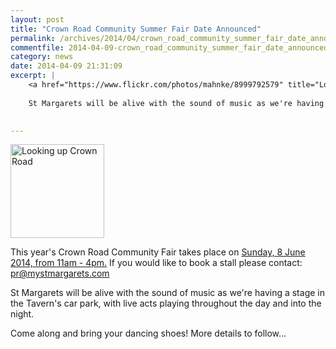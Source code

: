 ```yaml
---
layout: post
title: "Crown Road Community Summer Fair Date Announced"
permalink: /archives/2014/04/crown_road_community_summer_fair_date_announced.html
commentfile: 2014-04-09-crown_road_community_summer_fair_date_announced
category: news
date: 2014-04-09 21:31:09
excerpt: |
    <a href="https://www.flickr.com/photos/mahnke/8999792579" title="Looking up Crown Road by Peter Mahnke, on Flickr"><img src="/assets/images/2014/8999792579_d4eb891e6b_q.jpg" width="150" height="150" alt="Looking up Crown Road"  class="photo right" /></a>
    
    St Margarets will be alive with the sound of music as we're having a stage in the Tavern's car park, with live acts playing throughout the day and into the night.
    

---
```


<a href="https://www.flickr.com/photos/mahnke/8999792579" title="Looking up Crown Road by Peter Mahnke, on Flickr"><img src="/assets/images/2014/8999792579_d4eb891e6b_q.jpg" width="150" height="150" alt="Looking up Crown Road"  class="photo right" /></a>

This year's Crown Road Community Fair takes place on [Sunday, 8 June 2014, from 11am - 4pm.](https://stmargarets.london/event/fair/200705144416) If you would like to book a stall please contact: <pr@mystmargarets.com>

St Margarets will be alive with the sound of music as we're having a stage in the Tavern's car park, with live acts playing throughout the day and into the night.

Come along and bring your dancing shoes! More details to follow...

